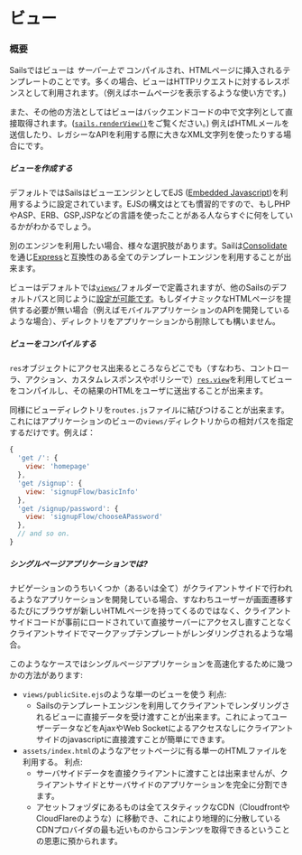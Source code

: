 # ビュー
### 概要

Sailsではビューは _サーバー上で_ コンパイルされ、HTMLページに挿入されるテンプレートのことです。多くの場合、ビューはHTTPリクエストに対するレスポンスとして利用されます。（例えばホームページを表示するような使い方です。)

また、その他の方法としてはビューはバックエンドコードの中で文字列として直接取得されます。([`sails.renderView()`](https://github.com/balderdashy/sails-docs/blob/master/PAGE_NEEDED.md)をご覧ください。) 例えばHTMLメールを送信したり、レガシーなAPIを利用する際に大きなXML文字列を使ったりする場合にです。


##### ビューを作成する

デフォルトではSailsはビューエンジンとしてEJS ([Embedded Javascript](http://embeddedjs.com/))を利用するように設定されています。EJSの構文はとても慣習的ですので、もしPHPやASP、ERB、GSP,JSPなどの言語を使ったことがある人ならすぐに何をしているかがわかるでしょう。

別のエンジンを利用したい場合、様々な選択肢があります。Sailは[Consolidate](https://github.com/visionmedia/consolidate.js/)を通じ[Express](https://github.com/balderdashy/sails-docs/blob/master/PAGE_NEEDED.md)と互換性のある全てのテンプレートエンジンを利用することが出来ます。

ビューはデフォルトでは[`views/`](http://beta.sailsjs.org/#/documentation/anatomy/myApp/views)フォルダーで定義されますが、他のSailsのデフォルトパスと同じように[設定が可能です](https://github.com/balderdashy/sails-docs/blob/master/PAGE_NEEDED.md)。もしダイナミックなHTMLページを提供する必要が無い場合（例えばモバイルアプリケーションのAPIを開発しているような場合）、ディレクトリをアプリケーションから削除しても構いません。


##### ビューをコンパイルする

`res`オブジェクトにアクセス出来るところならどこでも（すなわち、コントローラ、アクション、カスタムレスポンスやポリシーで）[`res.view`](http://beta.sailsjs.org/#/documentation/reference/res/res.view.html)を利用してビューをコンパイルし、その結果のHTMLをユーザに送出することが出来ます。

同様にビューディレクトリを`routes.js`ファイルに結びつけることが出来ます。これにはアプリケーションのビューの`views/`ディレクトリからの相対パスを指定するだけです。例えば：

```javascript
{
  'get /': {
    view: 'homepage'
  },
  'get /signup': {
    view: 'signupFlow/basicInfo'
  },
  'get /signup/password': {
    view: 'signupFlow/chooseAPassword'
  },
  // and so on.
}
```

##### シングルページアプリケーションでは?

ナビゲーションのうちいくつか（あるいは全て）がクライアントサイドで行われるようなアプリケーションを開発している場合、すなわちユーザーが画面遷移するたびにブラウザが新しいHTMLページを持ってくるのではなく、クライアントサイドコードが事前にロードされていて直接サーバーにアクセスし直すことなくクライアントサイドでマークアップテンプレートがレンダリングされるような場合。

このようなケースではシングルページアプリケーションを高速化するために幾つかの方法があります:

+ `views/publicSite.ejs`のような単一のビューを使う  利点:
  + Sailsのテンプレートエンジンを利用してクライアントでレンダリングされるビューに直接データを受け渡すことが出来ます。これによってユーザーデータなどをAjaxやWeb Socketによるアクセスなしにクライアントサイドのjavascriptに直接渡すことが簡単にできます。
+ `assets/index.html`のようなアセットページに有る単一のHTMLファイルを利用する。 利点:
  + サーバサイドデータを直接クライアントに渡すことは出来ませんが、クライアントサイドとサーバサイドのアプリケーションを完全に分割できます。
  + アセットフォヅダにあるものは全てスタティックなCDN（CloudfrontやCloudFlareのような）に移動でき、これにより地理的に分散しているCDNプロバイダの最も近いものからコンテンツを取得できるということの恩恵に預かられます。


<docmeta name="uniqueID" value="Views426660">
<docmeta name="displayName" value="Views">

